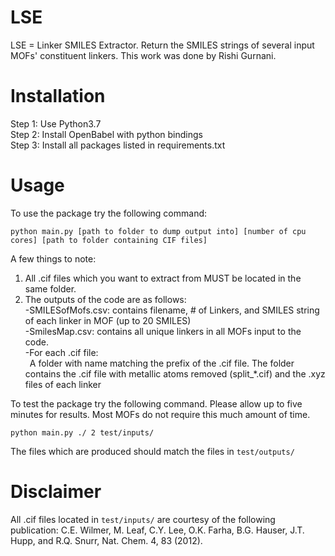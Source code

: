 # LSE
LSE = Linker SMILES Extractor. Return the SMILES strings of several input MOFs' constituent linkers. This work was done by Rishi Gurnani.

# Installation
Step 1: Use Python3.7 <br />
Step 2: Install OpenBabel with python bindings <br />
Step 3: Install all packages listed in requirements.txt

# Usage
To use the package try the following command:
```
python main.py [path to folder to dump output into] [number of cpu cores] [path to folder containing CIF files]
```

A few things to note:

1) All .cif files which you want to extract from MUST be located in the same folder.
2) The outputs of the code are as follows: <br />
  -SMILESofMofs.csv: contains filename, # of Linkers, and SMILES string of each linker in MOF (up to 20 SMILES) <br />
  -SmilesMap.csv: contains all unique linkers in all MOFs input to the code. <br />
  -For each .cif file: <br />
  &ensp;A folder with name matching the prefix of the .cif file. The folder contains the .cif file with metallic atoms removed (split_*.cif) and the .xyz files of each linker
  
To test the package try the following command. Please allow up to five minutes for results. Most MOFs do not require this much amount of time.
```
python main.py ./ 2 test/inputs/
```

The files which are produced should match the files in ```test/outputs/```

# Disclaimer
All .cif files located in ```test/inputs/``` are courtesy of the following publication: C.E. Wilmer, M. Leaf, C.Y. Lee, O.K. Farha, B.G. Hauser, J.T. Hupp, and R.Q. Snurr, Nat. Chem. 4, 83 (2012).
